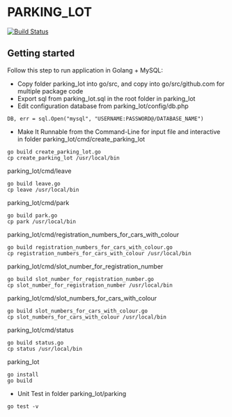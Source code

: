 # PARKING_LOT

[![Build Status](https://travis-ci.org/boantp/parking_lot.svg?branch=master)](https://travis-ci.org/boantp/parking_lot)

## Getting started

Follow this step to run application in Golang + MySQL:
* Copy folder parking_lot into go/src, and copy into go/src/github.com for multiple package code
* Export sql from parking_lot.sql in the root folder in parking_lot
* Edit configuration database from parking_lot/config/db.php
```shell
DB, err = sql.Open("mysql", "USERNAME:PASSWORD@/DATABASE_NAME")
```
* Make It Runnable from the Command-Line for input file and interactive in folder 
parking_lot/cmd/create_parking_lot 
```shell
go build create_parking_lot.go
cp create_parking_lot /usr/local/bin
```
parking_lot/cmd/leave 
```shell
go build leave.go
cp leave /usr/local/bin
```
parking_lot/cmd/park 
```shell
go build park.go
cp park /usr/local/bin
```
parking_lot/cmd/registration_numbers_for_cars_with_colour 
```shell
go build registration_numbers_for_cars_with_colour.go
cp registration_numbers_for_cars_with_colour /usr/local/bin
```
parking_lot/cmd/slot_number_for_registration_number 
```shell
go build slot_number_for_registration_number.go
cp slot_number_for_registration_number /usr/local/bin
```
parking_lot/cmd/slot_numbers_for_cars_with_colour 
```shell
go build slot_numbers_for_cars_with_colour.go
cp slot_numbers_for_cars_with_colour /usr/local/bin
```
parking_lot/cmd/status 
```shell
go build status.go
cp status /usr/local/bin
```
parking_lot
```shell
go install
go build
```
* Unit Test in folder parking_lot/parking
```shell
go test -v
```
